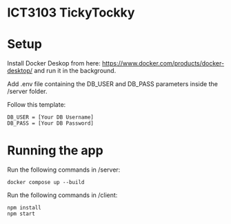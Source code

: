# ICT3103 TickyTockky

# Setup

Install Docker Deskop from here: https://www.docker.com/products/docker-desktop/ and run it in the background.

Add .env file containing the DB_USER and DB_PASS parameters inside the /server folder.

Follow this template:

```env
DB_USER = [Your DB Username]
DB_PASS = [Your DB Password]
```

# Running the app

Run the following commands in /server:

`docker compose up --build`

Run the following commands in /client:

```
npm install
npm start
```

